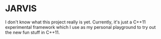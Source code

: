 # JARVIS

I don't know what this project really is yet. Currently, it's just a C++11 experimental framework which I use as my personal playground to try out the new fun stuff in C++11.
